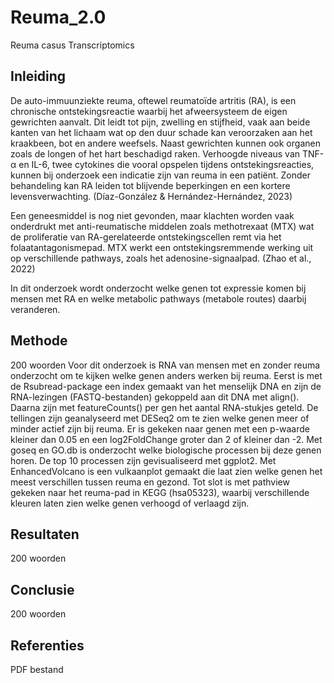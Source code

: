 # Reuma_2.0
Reuma casus Transcriptomics

## Inleiding
De auto-immuunziekte reuma, oftewel reumatoïde artritis (RA), is een chronische ontstekingsreactie waarbij het afweersysteem de eigen gewrichten aanvalt. Dit leidt tot pijn, zwelling en stijfheid, vaak aan beide kanten van het lichaam wat op den duur schade kan veroorzaken aan het kraakbeen, bot en andere weefsels. Naast gewrichten kunnen ook organen zoals de longen of het hart beschadigd raken. Verhoogde niveaus van TNF- α en IL-6, twee cytokines die vooral opspelen tijdens ontstekingsreacties, kunnen bij onderzoek een indicatie zijn van reuma in een patiënt. Zonder behandeling kan RA leiden tot blijvende beperkingen en een kortere levensverwachting. (Díaz-González & Hernández-Hernández, 2023)

Een geneesmiddel is nog niet gevonden, maar klachten worden vaak onderdrukt met anti-reumatische middelen zoals methotrexaat (MTX) wat de proliferatie van RA-gerelateerde ontstekingscellen remt via het folaatantagonismepad. MTX werkt een ontstekingsremmende werking uit op verschillende pathways, zoals het adenosine-signaalpad. (Zhao et al., 2022) 

In dit onderzoek wordt onderzocht welke genen tot expressie komen bij mensen met RA en welke metabolic pathways (metabole routes) daarbij veranderen.

## Methode
200 woorden
Voor dit onderzoek is RNA van mensen met en zonder reuma onderzocht om te kijken welke genen anders werken bij reuma. Eerst is met de Rsubread-package een index gemaakt van het menselijk DNA en zijn de RNA-lezingen (FASTQ-bestanden) gekoppeld aan dit DNA met align(). Daarna zijn met featureCounts() per gen het aantal RNA-stukjes geteld.
De tellingen zijn geanalyseerd met DESeq2 om te zien welke genen meer of minder actief zijn bij reuma. Er is gekeken naar genen met een p-waarde kleiner dan 0.05 en een log2FoldChange groter dan 2 of kleiner dan -2. Met goseq en GO.db is onderzocht welke biologische processen bij deze genen horen. De top 10 processen zijn gevisualiseerd met ggplot2. Met EnhancedVolcano is een vulkaanplot gemaakt die laat zien welke genen het meest verschillen tussen reuma en gezond. Tot slot is met pathview gekeken naar het reuma-pad in KEGG (hsa05323), waarbij verschillende kleuren laten zien welke genen verhoogd of verlaagd zijn.

## Resultaten
200 woorden


## Conclusie
200 woorden


## Referenties
PDF bestand
